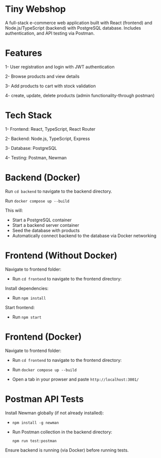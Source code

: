 # Tiny Webshop

A full-stack e-commerce web application built with React (frontend) and Node.js/TypeScript (backend) with PostgreSQL database. Includes authentication, and API testing via Postman.

# Features

1- User registration and login with JWT authentication

2- Browse products and view details

3- Add products to cart with stock validation

4- create, update, delete products (admin functionality-through postman)

# Tech Stack

1- Frontend: React, TypeScript, React Router

2- Backend: Node.js, TypeScript, Express

3- Database: PostgreSQL

4- Testing: Postman, Newman

# Backend (Docker)

Run `cd backend` to navigate to the backend directory.

Run `docker compose up --build`

This will:

- Start a PostgreSQL container
- Start a backend server container
- Seed the database with products
- Automatically connect backend to the database via Docker networking

# Frontend (Without Docker)
Navigate to frontend folder:

- Run `cd frontend` to navigate to the frontend directory:

Install dependencies:

- Run `npm install`

Start frontend:

- Run `npm start`

# Frontend (Docker)
Navigate to frontend folder:

- Run `cd frontend` to navigate to the frontend directory:

- Run `docker compose up --build`

- Open a tab in your prowser and paste `http://localhost:3001/`

# Postman API Tests

Install Newman globally (if not already installed):

- `npm install -g newman`

- Run Postman collection in the backend directory:

  `npm run test:postman`

Ensure backend is running (via Docker) before running tests.






